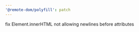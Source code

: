 ```yaml
---
'@remote-dom/polyfill': patch
---
```


fix Element.innerHTML not allowing newlines before attributes
